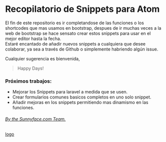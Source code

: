 # Recopilatorio de Snippets para Atom

El fin de este repositorio es ir completandose de las funciones o los shortcodes que mas usamos en bootstrap, despues de ir muchas veces a la web de bootstrap se hace sensato crear estos snippets para usar en el mejor editor hasta la fecha.  
Estaré encantado de añadir nuevos snippets a cualquiera que desee colaborar, ya sea a través de Github o simplemente habriendo algún issue.    

Cualquier sugerencia es bienvenida,

> Happy Days!  



### Próximos trabajos:
- Mejorar los Snippets para laravel a medida que se usen.
- Crear formularios comunes basicos completos en uno solo snippet.
- Añadir mejoras en los snippets permitiendo mas dinamismo en las funciones.



###### [By the Sunnyface.com Team.](https://www.sunnyface.com "Programador ios málaga Marbella")

[logo]



[logo]: https://sunnyface.com/images/logo.png "Desarrollo nativo para móviles y API REST"
